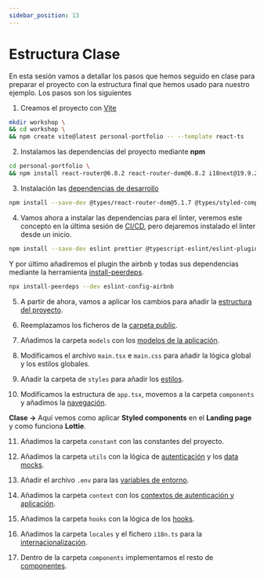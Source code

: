 ```yaml
---
sidebar_position: 13
---
```


# Estructura Clase

En esta sesión vamos a detallar los pasos que hemos seguido en clase para preparar el proyecto con la estructura final que hemos usado para nuestro ejemplo. Los pasos son los siguientes

1. Creamos el proyecto con [Vite](./vite)

```bash
mkdir workshop \
&& cd workshop \
&& npm create vite@latest personal-portfolio -- --template react-ts
```

2. Instalamos las dependencias del proyecto mediante **npm**

```bash
cd personal-portfolio \
&& npm install react-router@6.8.2 react-router-dom@6.8.2 i18next@19.9.2 i18next-browser-languagedetector@6.0.1 react-i18next@12.2.0  jwt-decode@3.1.2 react-helmet-async@1.3.0 lottie-react@2.3.1 styled-components@5.2.1
```

3. Instalación las [dependencias de desarrollo](https://docs.npmjs.com/specifying-dependencies-and-devdependencies-in-a-package-json-file)

```bash
npm install --save-dev @types/react-router-dom@5.1.7 @types/styled-components@5.1.7 @types/node@18.14.6
```

4. Vamos ahora a instalar las dependencias para el linter, veremos este concepto en la última sesión de [CI/CD](../testing/linter), pero dejaremos instalado el linter desde un inicio.

```bash
npm install --save-dev eslint prettier @typescript-eslint/eslint-plugin @typescript-eslint/parser eslint-config-airbnb-typescript eslint-config-prettier eslint-plugin-prettier eslint-plugin-import eslint-plugin-react
```

Y por último añadiremos el plugin the airbnb y todas sus dependencias mediante la herramienta [install-peerdeps](https://www.npmjs.com/package/install-peerdeps).

```bash
npx install-peerdeps --dev eslint-config-airbnb
```

5. A partir de ahora, vamos a aplicar los cambios para añadir la [estructura del proyecto](./scaffolding).

6. Reemplazamos los ficheros de la [carpeta public](./scaffolding#carpeta-public).

7. Añadimos la carpeta `models` con los [modelos de la aplicación](./models).

8. Modificamos el archivo `main.tsx` e `main.css` para añadir la lógica global y los estilos globales.

9. Añadir la carpeta de `styles` para añadir los [estilos](./style).

10. Modificamos la estructura de `app.tsx`, movemos a la carpeta `components` y añadimos la [navegación](./navigation).

**Clase ->** Aquí vemos como aplicar **Styled components** en el **Landing page** y como funciona **Lottie**.

11. Añadimos la carpeta `constant` con las constantes del proyecto.

12. Añadimos la carpeta `utils` con la lógica de [autenticación](./authentication) y los [data mocks](./mocks).

13. Añadir el archivo `.env` para las [variables de entorno](https://vitejs.dev/guide/env-and-mode.html).

14. Añadimos la carpeta `context` con los [contextos de autenticación y aplicación](./context).

15. Añadimos la carpeta `hooks` con la lógica de los [hooks](./hooks).

16. Añadimos la carpeta `locales` y el fichero `i18n.ts` para la [internacionalización](./i18n).

17. Dentro de la carpeta `components` implementamos el resto de [componentes](./components).
